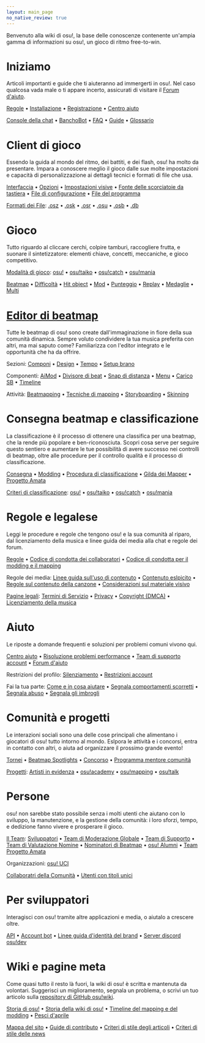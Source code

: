 ```yaml
---
layout: main_page
no_native_review: true
---
```


<div class="wiki-main-page__blurb">
Benvenuto alla wiki di osu!, la base delle conoscenze contenente un'ampia gamma di informazioni su osu!, un gioco di ritmo free-to-win.
</div>

<div class="wiki-main-page__panels">
<div class="wiki-main-page-panel wiki-main-page-panel--full">

# Iniziamo

Articoli importanti e guide che ti aiuteranno ad immergerti in osu!. Nel caso qualcosa vada male o ti appare incerto, assicurati di visitare il [Forum d'aiuto](https://osu.ppy.sh/forum/5).

[Regole](/wiki/Rules) • [Installazione](/wiki/Installation) • [Registrazione](/wiki/Registration) • [Centro aiuto](/wiki/Help_Centre)

[Console della chat](/wiki/Chat_Console) • [BanchoBot](/wiki/BanchoBot) • [FAQ](/wiki/FAQ) • [Guide](/wiki/Guides) • [Glossario](/wiki/Glossary)

</div>
<div class="wiki-main-page-panel">

# Client di gioco

Essendo la guida al mondo del ritmo, dei battiti, e dei flash, osu! ha molto da presentare. Impara a conoscere meglio il gioco dalle sue molte impostazioni e capacità di personalizzazione ai dettagli tecnici e formati di file che usa.

[Interfaccia](/wiki/Interface) • [Opzioni](/wiki/Options) • [Impostazioni visive](/wiki/Visual_Settings) • [Fonte delle scorciatoie da tastiera](/wiki/Shortcut_key_reference) • [File di configurazione](/wiki/osu!_Program_Files/User_Configuration_File) • [File del programma](/wiki/osu!_Program_Files)

[Formati dei File](/wiki/osu!_File_Formats): [.osz](/wiki/osu!_File_Formats/Osz_(file_format)) • [.osk](/wiki/osu!_File_Formats/Osk_(file_format)) • [.osr](/wiki/osu!_File_Formats/Osr_(file_format)) • [.osu](/wiki/osu!_File_Formats/Osu_(file_format)) • [.osb](/wiki/osu!_File_Formats/Osb_(file_format)) • [.db](/wiki/osu!_File_Formats/Db_(file_format))

</div>
<div class="wiki-main-page-panel">

# Gioco

Tutto riguardo al cliccare cerchi, colpire tamburi, raccogliere frutta, e suonare il sintetizzatore: elementi chiave, concetti, meccaniche, e gioco competitivo.

[Modalità di gioco](/wiki/Game_mode): [osu!](/wiki/Game_mode/osu!) • [osu!taiko](/wiki/Game_mode/osu!taiko) • [osu!catch](/wiki/Game_mode/osu!catch) • [osu!mania](/wiki/Game_mode/osu!mania)

[Beatmap](/wiki/Beatmap) • [Difficoltà](/wiki/Beatmap/Difficulty) • [Hit object](/wiki/Hit_object) • [Mod](/wiki/Game_modifier) • [Punteggio](/wiki/Score) • [Replay](/wiki/Replay) • [Medaglie](/wiki/Medals) • [Multi](/wiki/Multi)

</div>
<div class="wiki-main-page-panel">

# [Editor di beatmap](/wiki/Beatmap_Editor)

Tutte le beatmap di osu! sono create dall'immaginazione in fiore della sua comunità dinamica. Sempre voluto condividere la tua musica preferita con altri, ma mai saputo come? Familiarizza con l'editor integrato e le opportunità che ha da offrire.

Sezioni: [Componi](/wiki/Beatmap_Editor/Compose) • [Design](/wiki/Beatmap_Editor/Design) • [Tempo](/wiki/Beatmap_Editor/Timing) • [Setup brano](/wiki/Beatmap_Editor/Song_Setup)

Componenti: [AiMod](/wiki/Beatmap_Editor/AiMod) • [Divisore di beat](/wiki/Beatmap_Editor/Beat_Snap_Divisor) • [Snap di distanza](/wiki/Beatmap_Editor/Distance_Snap) • [Menu](/wiki/Beatmap_Editor/Menu) • [Carico SB](/wiki/Beatmap_Editor/SB_Load) • [Timeline](/wiki/Beatmap_Editor/Timelines)

Attività: [Beatmapping](/wiki/Beatmapping) • [Tecniche di mapping](/wiki/Mapping_Techniques) • [Storyboarding](/wiki/Storyboard#storyboarding) • [Skinning](/wiki/Skinning)

</div>
<div class="wiki-main-page-panel">

# Consegna beatmap e classificazione

La classificazione è il processo di ottenere una classifica per una beatmap, che la rende più popolare e ben-riconosciuta. Scopri cosa serve per seguire questo sentiero e aumentare le tue possibilità di avere successo nei controlli di beatmap, oltre alle procedure per il controllo qualità e il processo di classificazione.

[Consegna](/wiki/Submission) • [Modding](/wiki/Modding) • [Procedura di classificazione](/wiki/Beatmap_ranking_procedure) • [Gilda dei Mapper](/wiki/Mappers_Guild) • [Progetto Amata](/wiki/Project_Loved)

[Criteri di classificazione](/wiki/Ranking_Criteria): [osu!](/wiki/Ranking_Criteria/osu!) • [osu!taiko](/wiki/Ranking_Criteria/osu!taiko) • [osu!catch](/wiki/Ranking_Criteria/osu!catch) • [osu!mania](/wiki/Ranking_Criteria/osu!mania)

</div>
<div class="wiki-main-page-panel">

# Regole e legalese

Leggi le procedure e regole che tengono osu! e la sua comunità al riparo, dal licenziamento della musica e linee guida dei media alla chat e regole dei forum.

[Regole](/wiki/Rules) • [Codice di condotta dei collaboratori](/wiki/Contributor_Code_of_Conduct) • [Codice di condotta per il modding e il mapping](/wiki/Rules/Code_of_Conduct_for_Modding_and_Mapping)

Regole dei media: [Linee guida sull'uso di contenuto](/wiki/Rules/Content_Usage_Guidelines) • [Contenuto eslpicito](/wiki/Rules/Explicit_Content) • [Regole sul contenuto della canzone](/wiki/Rules/Song_Content_Rules) • [Considerazioni sul materiale visivo](/wiki/Rules/Visual_Content_Considerations)

[Pagine legali](/wiki/Legal): [Termini di Servizio](/wiki/Legal/Terms) • [Privacy](/wiki/Legal/Privacy) • [Copyright (DMCA)](/wiki/Legal/Copyright) • [Licenziamento della musica](/wiki/Legal/Music_Licensing)

</div>
<div class="wiki-main-page-panel">

# Aiuto

Le riposte a domande frequenti e soluzioni per problemi comuni vivono qui.

[Centro aiuto](/wiki/Help_Centre) • [Risoluzione problemi performance](/wiki/Performance_Troubleshooting) • [Team di supporto account](/wiki/People/The_Team/Account_support_team) • [Forum d'aiuto](https://osu.ppy.sh/forum/5)

Restrizioni del profilo: [Silenziamento](/wiki/Silence) • [Restrizioni account](/wiki/Help_Centre/Account_Restrictions)

Fai la tua parte: [Come e in cosa aiutare](/wiki/How_you_can_help!) • [Segnala comportamenti scorretti](/wiki/Reporting_Bad_Behaviour) • [Segnala abuso](/wiki/Reporting_Bad_Behaviour/Abuse) • [Segnala gli imbrogli](/wiki/Reporting_Bad_Behaviour/Handling_Foul_Play)

</div>
<div class="wiki-main-page-panel">

# Comunità e progetti

Le interazioni sociali sono una delle cose principali che alimentano i giocatori di osu! tutto intorno al mondo. Eslpora le attività e i concorsi, entra in contatto con altri, o aiuta ad organizzare il prossimo grande evento!

[Tornei](/wiki/Tournaments) • [Beatmap Spotlights](/wiki/Beatmap_Spotlights) • [Concorso](/wiki/Contests) • [Programma mentore comunità](/wiki/Community_Mentorship_Program)

[Progetti](/wiki/Projects): [Artisti in evidenza](/wiki/Featured_Artists) • [osu!academy](/wiki/osu!academy) • [osu!mapping](/wiki/osu!mapping) • [osu!talk](/wiki/osu!talk)

</div>
<div class="wiki-main-page-panel">

# Persone

osu! non sarebbe stato possibile senza i molti utenti che aiutano con lo sviluppo, la manutenzione, e la gestione della comunità: i loro sforzi, tempo, e dedizione fanno vivere e prosperare il gioco.

[Il Team](/wiki/People/The_Team): [Sviluppatori](/wiki/People/The_Team/Developers) • [Team di Moderazione Globale](/wiki/People/The_Team/Global_Moderation_Team) • [Team di Supporto](/wiki/People/The_Team/Support_Team) • [Team di Valutazione Nomine](/wiki/People/The_Team/Nomination_Assessment_Team) • [Nominatori di Beatmap](/wiki/People/The_Team/Beatmap_Nominators) • [osu! Alumni](/wiki/People/The_Team/osu!_Alumni) • [Team Progetto Amata](/wiki/People/The_Team/Project_Loved_Team)

Organizzazioni: [osu! UCI](/wiki/Organisations/osu!_UCI)

[Collaboratri della Comunità](/wiki/People/Community_Contributors) • [Utenti con titoli unici](/wiki/People/Users_with_unique_titles)

</div>
<div class="wiki-main-page-panel">

# Per sviluppatori

Interagisci con osu! tramite altre applicazioni e media, o aiutalo a crescere oltre.

[API](/wiki/osu!api) • [Account bot](/wiki/Bot_account) • [Linee guida d'identità del brand](/wiki/Brand_identity_guidelines) • [Server discord osu!dev](/wiki/osu!dev_Discord_server)

</div>
<div class="wiki-main-page-panel">

# Wiki e pagine meta

Come quasi tutto il resto là fuori, la wiki di osu! è scritta e mantenuta da volontari. Suggerisci un miglioramento, segnala un problema, o scrivi un tuo articolo sulla [repository di GitHub osu!wiki](https://github.com/ppy/osu-wiki).

[Storia di osu!](/wiki/History_of_osu!) • [Storia della wiki di osu!](/wiki/History_of_osu!/osu!_wiki) • [Timeline del mapping e del modding](/wiki/Mapping_and_Modding_Timeline) • [Pesci d'aprile](/wiki/History_of_osu!/April_Fools)

[Mappa del sito](/wiki/Sitemap) • [Guide di contributo](/wiki/osu!_wiki_Contribution_Guide) • [Criteri di stile degli articoli](/wiki/Article_Styling_Criteria) • [Criteri di stile delle news](/wiki/News_Styling_Criteria)

</div>
</div>
